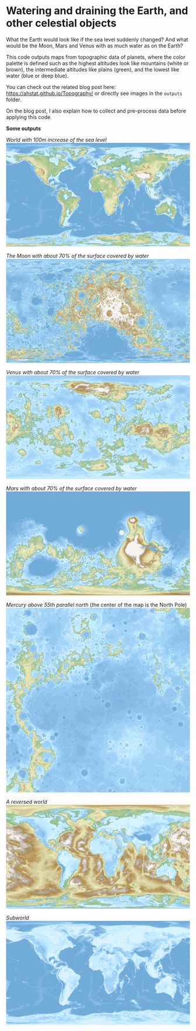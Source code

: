 # Watering and draining the Earth, and other celestial objects

What the Earth would look like if the sea level suddenly changed?
And what would be the Moon, Mars and Venus with as much water as on the Earth?

This code outputs maps from topographic data of planets, where the color palette 
is defined such as the highest altitudes look like mountains (white or brown),
the intermediate altitudes like plains (green), and the lowest like water 
(blue or deep blue).

You can check out the related blog post here: https://ahstat.github.io/Topography/
or directly see images in the `outputs` folder.

On the blog post, I also explain how to collect and pre-process data before
applying this code.

**Some outputs**

*World with 100m increase of the sea level*
![World with 100m increase of the sea level](outputs/world/world100.png) 

*The Moon with about 70% of the surface covered by water*
![The Moon with about 70% of the surface covered by water](outputs/moon/outputs1920/moon305.png) 

*Venus with about 70% of the surface covered by water*
![Venus with about 70% of the surface covered by water](outputs/venus/outputs1920/venus965.png) 

*Mars with about 70% of the surface covered by water*
![Mars with about 70% of the surface covered by water](outputs/mars/outputs1920/mars1436.png) 

*Mercury above 55th parallel north* (the center of the map is the North Pole)
![Mercury above 55th parallel north](outputs/mercury_polar55N/outputs1920/mercury_polar55N4656.8625.png) 

*A reversed world*
![A reversed world](outputs/reversed_world/outputs1920/reversed_world0.png) 

*Subworld*
![Subworld](outputs/sub_world/outputs1920/sub_world0.png)